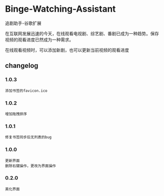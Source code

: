 # Binge-Watching-Assistant
追剧助手-谷歌扩展

在互联网发展迅速的今天，在线观看电视剧、综艺剧、番剧已成为一种趋势。保存视频的观看进度已然成为一种需求。

在线观看视频时，可以添加新剧，也可以更新当前视频的观看进度

## changelog

### 1.0.3

    添加书签的favicon.ico

### 1.0.2

    增加拖拽排序

### 1.0.1

    修复书签同步后无列表的bug

### 1.0.0 
    
    更新界面
    删除右键操作，更改为界面操作
    
### 0.2.0
    
    美化界面